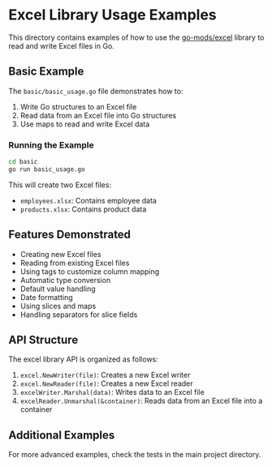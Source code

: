 # Excel Library Usage Examples

This directory contains examples of how to use the [go-mods/excel](https://github.com/go-mods/excel) library to read and write Excel files in Go.

## Basic Example

The `basic/basic_usage.go` file demonstrates how to:

1. Write Go structures to an Excel file
2. Read data from an Excel file into Go structures
3. Use maps to read and write Excel data

### Running the Example

```bash
cd basic
go run basic_usage.go
```

This will create two Excel files:
- `employees.xlsx`: Contains employee data
- `products.xlsx`: Contains product data


## Features Demonstrated

- Creating new Excel files
- Reading from existing Excel files
- Using tags to customize column mapping
- Automatic type conversion
- Default value handling
- Date formatting
- Using slices and maps
- Handling separators for slice fields

## API Structure

The excel library API is organized as follows:

1. `excel.NewWriter(file)`: Creates a new Excel writer
2. `excel.NewReader(file)`: Creates a new Excel reader
3. `excelWriter.Marshal(data)`: Writes data to an Excel file
4. `excelReader.Unmarshal(&container)`: Reads data from an Excel file into a container


## Additional Examples

For more advanced examples, check the tests in the main project directory. 
